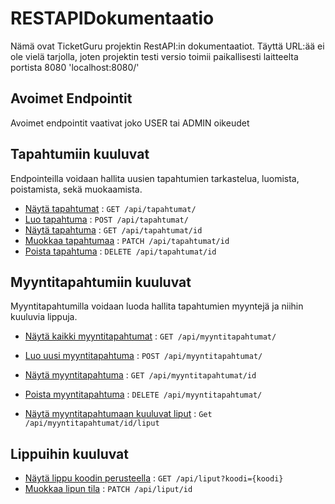 # RESTAPIDokumentaatio

Nämä ovat TicketGuru projektin RestAPI:in dokumentaatiot. Täyttä URL:ää ei ole
vielä tarjolla, joten projektin testi versio toimii paikallisesti laitteelta 
portista 8080 'localhost:8080/'

## Avoimet Endpointit

Avoimet endpointit vaativat joko USER tai ADMIN oikeudet

## Tapahtumiin kuuluvat

Endpointeilla voidaan hallita uusien tapahtumien tarkastelua, 
luomista, poistamista, sekä muokaamista.

* [Näytä tapahtumat](tapahtumat/get.md) : `GET /api/tapahtumat/`
* [Luo tapahtuma](tapahtumat/post.md) : `POST /api/tapahtumat/`
* [Näytä tapahtuma](tapahtumat/pk/get.md) : `GET /api/tapahtumat/id`
* [Muokkaa tapahtumaa](tapahtumat/pk/patch.md) : `PATCH /api/tapahtumat/id`
* [Poista tapahtuma](tapahtumat/pk/delete.md) : `DELETE /api/tapahtumat/id`

## Myyntitapahtumiin kuuluvat

Myyntitapahtumilla voidaan luoda hallita tapahtumien myyntejä ja niihin kuuluvia lippuja. 

* [Näytä kaikki myyntitapahtumat](myyntitapahtumat/get.md) : `GET /api/myyntitapahtumat/`
* [Luo uusi myyntitapahtuma](myyntitapahtumat/post.md) : `POST /api/myyntitapahtumat/`
* [Näytä myyntitapahtuma](myyntitapahtumat/pk/get.md) : `GET /api/myyntitapahtumat/id`
* [Poista myyntitapahtuma](myyntitapahtumat/pk/delete.md) : `DELETE /api/myyntitapahtumat/`

* [Näytä myyntitapahtumaan kuuluvat liput](myyntitapahtumat/pk/myyntitapahtumanLiput/get.md) : `Get /api/myyntitapahtumat/id/liput`

## Lippuihin kuuluvat

* [Näytä lippu koodin perusteella](liput/get.md) : `GET /api/liput?koodi={koodi}`
* [Muokkaa lipun tila](liput/patch.md) : `PATCH /api/liput/id`